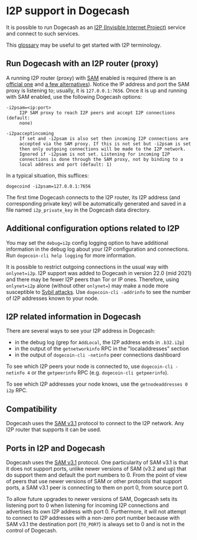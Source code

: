 # I2P support in Dogecash

It is possible to run Dogecash as an
[I2P (Invisible Internet Project)](https://en.wikipedia.org/wiki/I2P)
service and connect to such services.

This [glossary](https://geti2p.net/en/about/glossary) may be useful to get
started with I2P terminology.

## Run Dogecash with an I2P router (proxy)

A running I2P router (proxy) with [SAM](https://geti2p.net/en/docs/api/samv3)
enabled is required (there is an [official one](https://geti2p.net) and
[a few alternatives](https://en.wikipedia.org/wiki/I2P#Routers)). Notice the IP
address and port the SAM proxy is listening to; usually, it is
`127.0.0.1:7656`. Once it is up and running with SAM enabled, use the following
Dogecash options:

```
-i2psam=<ip:port>
     I2P SAM proxy to reach I2P peers and accept I2P connections (default:
     none)

-i2pacceptincoming
     If set and -i2psam is also set then incoming I2P connections are
     accepted via the SAM proxy. If this is not set but -i2psam is set
     then only outgoing connections will be made to the I2P network.
     Ignored if -i2psam is not set. Listening for incoming I2P
     connections is done through the SAM proxy, not by binding to a
     local address and port (default: 1)
```

In a typical situation, this suffices:

```
dogecoind -i2psam=127.0.0.1:7656
```

The first time Dogecash connects to the I2P router, its I2P address (and
corresponding private key) will be automatically generated and saved in a file
named `i2p_private_key` in the Dogecash data directory.

## Additional configuration options related to I2P

You may set the `debug=i2p` config logging option to have additional
information in the debug log about your I2P configuration and connections. Run
`dogecoin-cli help logging` for more information.

It is possible to restrict outgoing connections in the usual way with
`onlynet=i2p`. I2P support was added to Dogecash in version 22.0 (mid 2021)
and there may be fewer I2P peers than Tor or IP ones. Therefore, using
`onlynet=i2p` alone (without other `onlynet=`) may make a node more susceptible
to [Sybil attacks](https://en.bitcoin.it/wiki/Weaknesses#Sybil_attack). Use
`dogecoin-cli -addrinfo` to see the number of I2P addresses known to your node.

## I2P related information in Dogecash

There are several ways to see your I2P address in Dogecash:
- in the debug log (grep for `AddLocal`, the I2P address ends in `.b32.i2p`)
- in the output of the `getnetworkinfo` RPC in the "localaddresses" section
- in the output of `dogecoin-cli -netinfo` peer connections dashboard

To see which I2P peers your node is connected to, use `dogecoin-cli -netinfo 4`
or the `getpeerinfo` RPC (e.g. `dogecoin-cli getpeerinfo`).

To see which I2P addresses your node knows, use the `getnodeaddresses 0 i2p`
RPC.

## Compatibility

Dogecash uses the [SAM v3.1](https://geti2p.net/en/docs/api/samv3) protocol
to connect to the I2P network. Any I2P router that supports it can be used.

## Ports in I2P and Dogecash

Dogecash uses the [SAM v3.1](https://geti2p.net/en/docs/api/samv3)
protocol. One particularity of SAM v3.1 is that it does not support ports,
unlike newer versions of SAM (v3.2 and up) that do support them and default the
port numbers to 0. From the point of view of peers that use newer versions of
SAM or other protocols that support ports, a SAM v3.1 peer is connecting to them
on port 0, from source port 0.

To allow future upgrades to newer versions of SAM, Dogecash sets its
listening port to 0 when listening for incoming I2P connections and advertises
its own I2P address with port 0. Furthermore, it will not attempt to connect to
I2P addresses with a non-zero port number because with SAM v3.1 the destination
port (`TO_PORT`) is always set to 0 and is not in the control of Dogecash.
